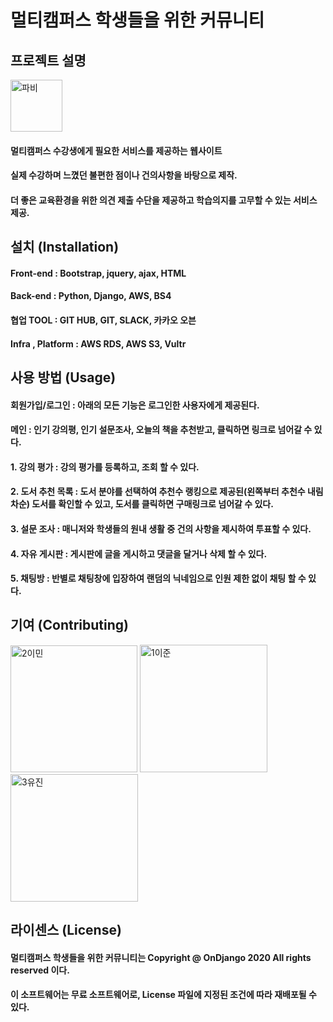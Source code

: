 멀티캠퍼스 학생들을 위한 커뮤니티
=============================

## 프로젝트 설명 
<img width="83" alt="파비" src="https://user-images.githubusercontent.com/38436013/91852456-d83a3200-ec9b-11ea-9734-120137049d95.PNG">

#### 멀티캠퍼스 수강생에게 필요한 서비스를 제공하는 웹사이트
#### 실제 수강하며 느꼈던 불편한 점이나 건의사항을 바탕으로 제작.
#### 더 좋은 교육환경을 위한 의견 제출 수단을 제공하고 학습의지를 고무할 수 있는 서비스 제공.

## 설치 (Installation)
#### Front-end : Bootstrap, jquery, ajax, HTML
#### Back-end : Python, Django, AWS, BS4
#### 협업 TOOL : GIT HUB, GIT, SLACK, 카카오 오븐
#### Infra , Platform : AWS RDS, AWS S3, Vultr

## 사용 방법 (Usage)
#### 회원가입/로그인 : 아래의 모든 기능은 로그인한 사용자에게 제공된다. 
#### 메인 : 인기 강의평, 인기 설문조사, 오늘의 책을 추천받고, 클릭하면 링크로 넘어갈 수 있다.
#### 1. 강의 평가 : 강의 평가를 등록하고, 조회 할 수 있다.
#### 2. 도서 추천 목록 : 도서 분야를 선택하여 추천수 랭킹으로 제공된(왼쪽부터 추천수 내림차순) 도서를 확인할 수 있고, 도서를 클릭하면 구매링크로 넘어갈 수 있다.
#### 3. 설문 조사 : 매니저와 학생들의 원내 생활 중 건의 사항을 제시하여 투표할 수 있다.
#### 4. 자유 게시판 : 게시판에 글을 게시하고 댓글을 달거나 삭제 할 수 있다.
#### 5. 채팅방 : 반별로 채팅창에 입장하여 랜덤의 닉네임으로 인원 제한 없이 채팅 할 수 있다.

## 기여 (Contributing) 
<img width="203" alt="2이민" src="https://user-images.githubusercontent.com/38436013/91859263-34ee1a80-eca5-11ea-893b-0f1471e18609.PNG">
<img width="204" alt="1이준" src="https://user-images.githubusercontent.com/38436013/91849890-af17a280-ec97-11ea-905d-433a3b6ec8f5.PNG">
<img width="204" alt="3유진" src="https://user-images.githubusercontent.com/38436013/91849919-bb9bfb00-ec97-11ea-82bb-b8241a9eb332.PNG">

## 라이센스 (License)
#### 멀티캠퍼스 학생들을 위한 커뮤니티는 Copyright @ OnDjango 2020 All rights reserved 이다. 
#### 이 소프트웨어는 무료 소프트웨어로, License 파일에 지정된 조건에 따라 재배포될 수 있다.